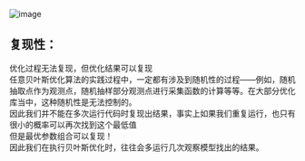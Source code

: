 ![image](https://user-images.githubusercontent.com/88368126/223907528-d67c99b3-d4f2-423e-b677-08070568880c.png)

复现性：
-------
优化过程无法复现，但优化结果可以复现<br/>
任意贝叶斯优化算法的实践过程中，一定都有涉及到随机性的过程——例如，随机抽取点作为观测点，随机抽样部分观测点进行采集函数的计算等等。在大部分优化库当中，这种随机性是无法控制的。<br/>
因此我们并不能在多次运行代码时复现出结果，事实上如果我们重复运行，也只有很小的概率可以再次找到这个最低值<br/>
但是最优参数组合可以复现！<br/>
因此我们在执行贝叶斯优化时，往往会多运行几次观察模型找出的结果。<br/>
